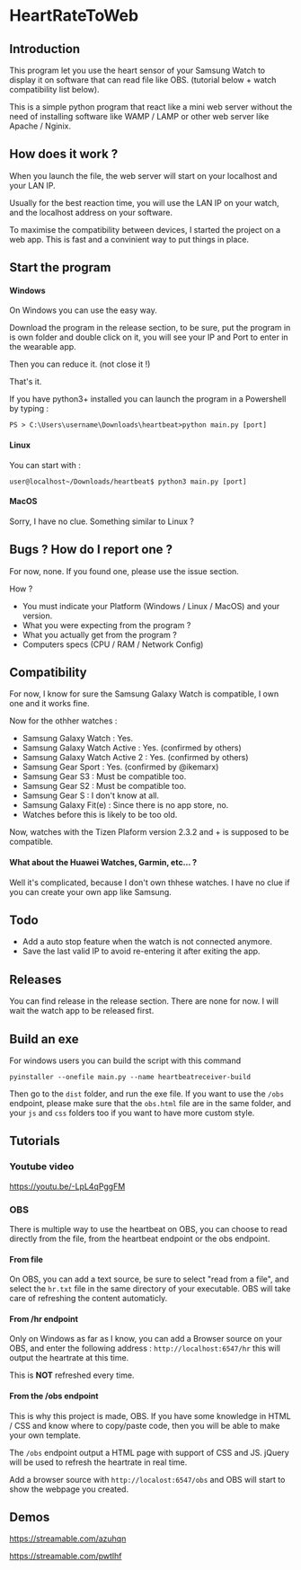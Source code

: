 # HeartRateToWeb

## Introduction

This program let you use the heart sensor of your Samsung Watch to display it on software that can read file like OBS. (tutorial below + watch compatibility list below). 

This is a simple python program that react like a mini web server without the need of installing software like WAMP / LAMP or other web server like Apache / Nginix.

## How does it work ?

When you launch the file, the web server will start on your localhost and your LAN IP.

Usually for the best reaction time, you will use the LAN IP on your watch, and the localhost address on your software.

To maximise the compatibility between devices, I started the project on a web app. This is fast and a convinient way to put things in place.

## Start the program

#### Windows
On Windows you can use the easy way.

Download the program in the release section, to be sure, put the program in is own folder
and double click on it, you will see your IP and Port to enter in the wearable app.

Then you can reduce it. (not close it !)

That's it.

If you have python3+ installed you can launch the program in a Powershell
by typing : 

```
PS > C:\Users\username\Downloads\heartbeat>python main.py [port]
``` 
#### Linux

You can start with : 
```
user@localhost~/Downloads/heartbeat$ python3 main.py [port]
```

#### MacOS

Sorry, I have no clue. Something similar to Linux ?

## Bugs ? How do I report one ?

For now, none. If you found one, please use the issue section.

How ? 

 - You must indicate your Platform (Windows / Linux / MacOS) and your version.
 - What you were expecting from the program ?
 - What you actually get from the program ?
 - Computers specs (CPU / RAM / Network Config)


## Compatibility

For now, I know for sure the Samsung Galaxy Watch is compatible, I own one
and it works fine.

Now for the othher watches : 

 - Samsung Galaxy Watch : Yes.
 - Samsung Galaxy Watch Active : Yes. (confirmed by others)
 - Samsung Galaxy Watch Active 2 : Yes. (confirmed by others)
 - Samsung Gear Sport : Yes. (confirmed by @ikemarx)
 - Samsung Gear S3 : Must be compatible too.
 - Samsung Gear S2 : Must be compatible too.
 - Samsung Gear S : I don't know at all.
 - Samsung Galaxy Fit(e) : Since there is no app store, no.
 - Watches before this is likely to be too old.
 
Now, watches with the Tizen Plaform version 2.3.2 and + 
is supposed to be compatible.

#### What about the Huawei Watches, Garmin, etc... ?

Well it's complicated, because I don't own thhese watches. I have no clue if you can create your own app like Samsung.

## Todo

 - Add a auto stop feature when the watch is not connected anymore.
 - Save the last valid IP to avoid re-entering it after exiting the app.

## Releases

You can find release in the release section. There are none for now.
I will wait the watch app to be released first.

## Build an exe

For windows users you can build the script with this command

```
pyinstaller --onefile main.py --name heartbeatreceiver-build
```

Then go to the `dist` folder, and run the exe file. If you want to use the `/obs` endpoint, please make sure that the `obs.html` file are in the 
same folder, and your `js` and `css` folders too if you want to have more custom style.

## Tutorials

### Youtube video

https://youtu.be/-LpL4qPggFM

### OBS

There is multiple way to use the heartbeat on OBS, you can choose to read directly from the file, from the heartbeat endpoint 
or the obs endpoint.

#### From file

On OBS, you can add a text source, be sure to select "read from a file", and select the `hr.txt` file in the same directory of your
executable. OBS will take care of refreshing the content automaticly.

#### From /hr endpoint

Only on Windows as far as I know, you can add a Browser source on your OBS, and enter the following
address : `http://localhost:6547/hr` this will output the heartrate at this time.

This is **NOT** refreshed every time.

#### From the /obs endpoint

This is why this project is made, OBS. If you have some knowledge in HTML / CSS and know where to copy/paste code, then
you will be able to make your own template.

The `/obs` endpoint output a HTML page with support of CSS and JS. 
jQuery will be used to refresh the heartrate in real time.

Add a browser source with `http://localost:6547/obs` and OBS will start to show the webpage you created.

## Demos 

https://streamable.com/azuhqn

https://streamable.com/pwtlhf
